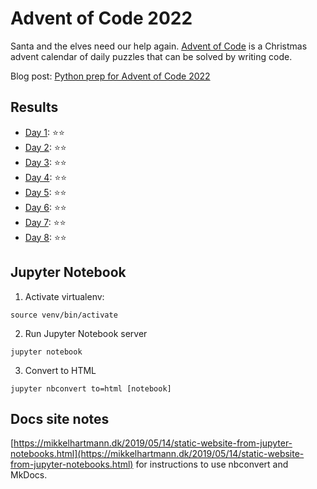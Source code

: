# Advent of Code 2022

Santa and the elves need our help again. [Advent of Code](https://adventofcode.com/) is a Christmas advent calendar of daily puzzles that can be solved by writing code.

Blog post: [Python prep for Advent of Code 2022](https://hamatti.org/posts/python-prep-for-advent-of-code-2022/)

## Results

- [Day 1](src/day_1.ipynb): ⭐️⭐️
- [Day 2](src/day_2.ipynb): ⭐️⭐️
- [Day 3](src/day_3.ipynb): ⭐️⭐️
- [Day 4](src/day_4.ipynb): ⭐️⭐️
- [Day 5](src/day_5.ipynb): ⭐️⭐️
- [Day 6](src/day_6.ipynb): ⭐️⭐️
- [Day 7](src/day_7.ipynb): ⭐️⭐️
- [Day 8](src/day_8.ipynb): ⭐️⭐️

## Jupyter Notebook

1. Activate virtualenv:

```
source venv/bin/activate
```

2. Run Jupyter Notebook server

```
jupyter notebook
```

3. Convert to HTML

```
jupyter nbconvert to=html [notebook]
```

## Docs site notes

[https://mikkelhartmann.dk/2019/05/14/static-website-from-jupyter-notebooks.html](https://mikkelhartmann.dk/2019/05/14/static-website-from-jupyter-notebooks.html) for instructions to use nbconvert and MkDocs.
